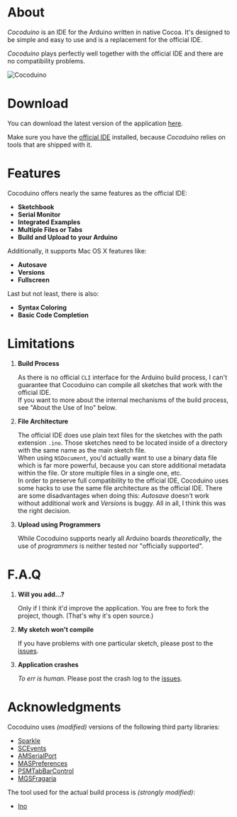 
# About

*Cocoduino* is an IDE for the Arduino written in native Cocoa. It's designed to be simple and easy to use and is a replacement for the official IDE.

*Cocoduino* plays perfectly well together with the official IDE and there are no compatibility problems.

![Cocoduino](http://fabian-kreiser.com/downloads/cocoduino.png)

# Download

You can download the latest version of the application [here](DOWNLOADLINK).

Make sure you have the [official IDE](http://arduino.cc/en/Main/Software) installed, because *Cocoduino* relies on tools that are shipped with it.

# Features

Cocoduino offers nearly the same features as the official IDE:

* **Sketchbook**
* **Serial Monitor**
* **Integrated Examples**
* **Multiple Files or Tabs**
* **Build and Upload to your Arduino**

Additionally, it supports Mac OS X features like:

* **Autosave**
* **Versions**
* **Fullscreen**

Last but not least, there is also:

* **Syntax Coloring**
* **Basic Code Completion**

# Limitations

1. **Build Process**
    
    As there is no official `CLI` interface for the Arduino build process, I can't guarantee that Cocoduino can compile all sketches that work with the official IDE.  
    If you want to more about the internal mechanisms of the build process, see "About the Use of Ino" below.

2. **File Architecture**
    
    The official IDE does use plain text files for the sketches with the path extension `.ino`. Those sketches need to be located inside of a directory with the same name as the main sketch file.  
    When using `NSDocument`, you'd actually want to use a binary data file which is far more powerful, because you can store additional metadata within the file. Or store multiple files in a single one, etc.  
    In order to preserve full compatibility to the official IDE, Cocoduino uses some hacks to use the same file architecture as the official IDE. There are some disadvantages when doing this: *Autosave* doesn't work without additional work and *Versions* is buggy. All in all, I think this was the right decision.

3. **Upload using Programmers**

    While Cocoduino supports nearly all Arduino boards *theoretically*, the use of *programmers* is neither tested nor "officially supported". 

# F.A.Q

1. **Will you add…?**

    Only if I think it'd improve the application. You are free to fork the project, though. (That's why it's open source.)

2. **My sketch won't compile**

    If you have problems with one particular sketch, please post to the [issues](https://github.com/fabiankr/Cocoduino/issues).

3. **Application crashes**

    *To err is human*. Please post the crash log to the [issues](https://github.com/fabiankr/Cocoduino/issues).

# Acknowledgments

Cocoduino uses *(modified)* versions of the following third party libraries:

* [Sparkle](http://sparkle.andymatuschak.org/)
* [SCEvents](http://stuconnolly.com/projects/code/)
* [AMSerialPort](http://www.harmless.de/cocoa-code.php)
* [MASPreferences](https://github.com/shpakovski/MASPreferences)
* [PSMTabBarControl](http://www.positivespinmedia.com/dev/PSMTabBarControl.html)
* [MGSFragaria](https://github.com/mugginsoft/Fragaria)

The tool used for the actual build process is *(strongly modified)*:

* [Ino](http://inotool.org/)